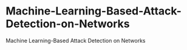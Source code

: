 # Machine-Learning-Based-Attack-Detection-on-Networks
Machine Learning-Based Attack Detection on Networks
